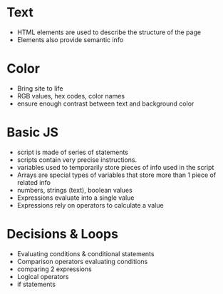 # Text
- HTML elements are used to describe the structure of the page
- Elements also provide semantic info

# Color
- Bring site to life
- RGB values, hex codes, color names
- ensure enough contrast between text and background color

# Basic JS
- script is made of series of statements
- scripts contain very precise instructions.
- variables used to temporarily store pieces of info used in the script
- Arrays are special types of variables that store more than 1 piece of related info
- numbers, strings (text), boolean values
- Expressions evaluate into a single value
- Expressions rely on operators to calculate a value

# Decisions & Loops
- Evaluating conditions & conditional statements
- Comparison operators evaluating conditions
- comparing 2 expressions
- Logical operators
- if statements